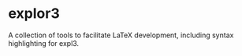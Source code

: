 # explor3
A collection of tools to facilitate LaTeX development, including syntax highlighting for expl3.
